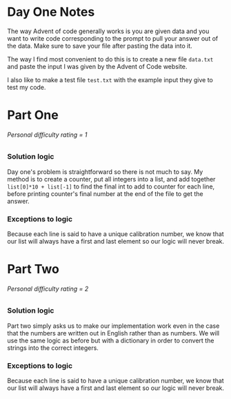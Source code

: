 # Day One Notes
The way Advent of code generally works is you are given data and you want to write code corresponding to the prompt to pull your answer out of the data. Make sure to save your file after pasting the data into it.

The way I find most convenient to do this is to create a new file ```data.txt``` and paste the input I was given by the Advent of Code website.  

I also like to make a test file ```test.txt``` with the example input they give to test my code.

# Part One
###### Personal difficulty rating = 1

### Solution logic
Day one's problem is straightforward so there is not much to say. My method is to create a counter, put all integers into a list, and add together ```list[0]*10 + list[-1]``` to find the final int to add to counter for each line, before printing counter's final number at the end of the file to get the answer.

### Exceptions to logic
Because each line is said to have a unique calibration number, we know that our list will always have a first and last element so our logic will never break.

# Part Two
###### Personal difficulty rating = 2

### Solution logic
Part two simply asks us to make our implementation work even in the case that the numbers are written out in English rather than as numbers. We will use the same logic as before but with a dictionary in order to convert the strings into the correct integers.

### Exceptions to logic
Because each line is said to have a unique calibration number, we know that our list will always have a first and last element so our logic will never break.
